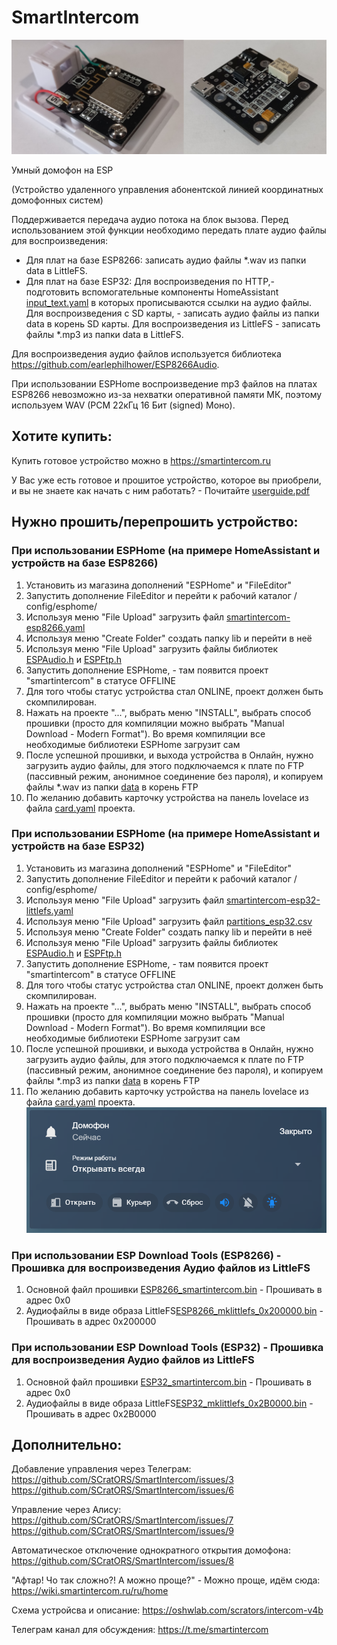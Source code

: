 # SmartIntercom

![](images/main.jpg)

Умный домофон на ESP

(Устройство удаленного управления абонентской линией координатных домофонных систем)

Поддерживается передача аудио потока на блок вызова. Перед использованием этой функции необходимо передать плате аудио файлы для воспроизведения:
- Для плат на базе ESP8266: записать аудио файлы *.wav из папки data в LittleFS.
- Для плат на базе ESP32: Для воспроизведения по HTTP,- подготовить вспомогательные компоненты HomeAssistant [input_text.yaml](ESPHome/input_text.yaml) в которых прописываются ссылки на аудио файлы. Для воспроизведения с SD карты, - записать аудио файлы из папки data в корень SD карты. Для воспроизведения из LittleFS - записать файлы *.mp3 из папки data в LittleFS.

Для воспроизведения аудио файлов используется библиотека https://github.com/earlephilhower/ESP8266Audio.

При использовании ESPHome воспроизведение mp3 файлов на платах ESP8266 невозможно из-за нехватки оперативной памяти МК, поэтому используем WAV (PCM 22кГц 16 Бит (signed) Моно).

## Хотите купить:
Купить готовое устройство можно в https://smartintercom.ru

У Вас уже есть готовое и прошитое устройство, которое вы приобрели, и вы не знаете как начать с ним работать? - Почитайте [userguide.pdf](userguide.pdf)

## Нужно прошить/перепрошить устройство:
### При использовании ESPHome (на примере HomeAssistant и устройств на базе ESP8266)
1. Установить из магазина дополнений "ESPHome" и "FileEditor"
2. Запустить дополнение FileEditor и перейти к рабочий каталог /сonfig/esphome/
3. Используя меню "File Upload" загрузить файл [smartintercom-esp8266.yaml](ESPHome/smartintercom-esp8266.yaml)
4. Используя меню "Create Folder" создать папку lib и перейти в неё
5. Используя меню "File Upload" загрузить файлы библиотек [ESPAudio.h](ESPHome/lib/ESPAudio.h) и [ESPFtp.h](ESPHome/lib/ESPFtp.h)
6. Запустить дополнение ESPHome, - там появится проект "smartintercom" в статусе OFFLINE
7. Для того чтобы статус устройства стал ONLINE, проект должен быть скомпилирован.
8. Нажать на проекте "...", выбрать меню "INSTALL", выбрать способ прошивки (просто для компиляции можно выбрать "Manual Download - Modern Format"). Во время компиляции все необходимые библиотеки ESPHome загрузит сам
9. После успешной прошивки, и выхода устройства в Онлайн, нужно загрузить аудио файлы, для этого подключаемся к плате по FTP (пассивный режим, анонимное соединение без пароля), и копируем файлы *.wav из папки [data](data/) в корень FTP
10. По желанию добавить карточку устройства на панель lovelace из файла [card.yaml](ESPHome/card.yaml) проекта.

### При использовании ESPHome (на примере HomeAssistant и устройств на базе ESP32)
1. Установить из магазина дополнений "ESPHome" и "FileEditor"
2. Запустить дополнение FileEditor и перейти к рабочий каталог /сonfig/esphome/
3. Используя меню "File Upload" загрузить файл [smartintercom-esp32-littlefs.yaml](ESPHome/smartintercom-esp32-littlefs.yaml)
4. Используя меню "File Upload" загрузить файл [partitions_esp32.csv](ESPHome/partitions_esp32.csv)
4. Используя меню "Create Folder" создать папку lib и перейти в неё
5. Используя меню "File Upload" загрузить файлы библиотек [ESPAudio.h](ESPHome/lib/ESPAudio.h) и [ESPFtp.h](ESPHome/lib/ESPFtp.h)
6. Запустить дополнение ESPHome, - там появится проект "smartintercom" в статусе OFFLINE
7. Для того чтобы статус устройства стал ONLINE, проект должен быть скомпилирован.
8. Нажать на проекте "...", выбрать меню "INSTALL", выбрать способ прошивки (просто для компиляции можно выбрать "Manual Download - Modern Format"). Во время компиляции все необходимые библиотеки ESPHome загрузит сам
9. После успешной прошивки, и выхода устройства в Онлайн, нужно загрузить аудио файлы, для этого подключаемся к плате по FTP (пассивный режим, анонимное соединение без пароля), и копируем файлы *.mp3 из папки [data](data/) в корень FTP
10. По желанию добавить карточку устройства на панель lovelace из файла [card.yaml](ESPHome/card.yaml) проекта. ![](images/card.png)

### При использовании ESP Download Tools (ESP8266) - Прошивка для воспроизведения Аудио файлов из LittleFS
1. Основной файл прошивки [ESP8266_smartintercom.bin](ESP8266_smartintercom.bin) - Прошивать в адрес 0x0
2. Аудиофайлы в виде образа LittleFS[ESP8266_mklittlefs_0x200000.bin](bin/ESP8266_mklittlefs_0x200000.bin) - Прошивать в адрес 0x200000
### При использовании ESP Download Tools (ESP32) - Прошивка для воспроизведения Аудио файлов из LittleFS
1. Основной файл прошивки [ESP32_smartintercom.bin](ESP32_smartintercom.bin) - Прошивать в адрес 0x0
2. Аудиофайлы в виде образа LittleFS[ESP32_mklittlefs_0x2B0000.bin](bin/ESP32_mklittlefs_0x2B0000.bin) - Прошивать в адрес 0x2B0000
## Дополнительно:
Добавление управления через Телеграм:
https://github.com/SCratORS/SmartIntercom/issues/3
https://github.com/SCratORS/SmartIntercom/issues/6

Управление через Алису:
https://github.com/SCratORS/SmartIntercom/issues/7
https://github.com/SCratORS/SmartIntercom/issues/9

Автоматическое отключение однократного открытия домофона:
https://github.com/SCratORS/SmartIntercom/issues/8

"Афтар! Чо так сложно?! А можно проще?" - Можно проще, идём сюда:
https://wiki.smartintercom.ru/ru/home

Схема устройсва и описание:
https://oshwlab.com/scrators/intercom-v4b

Телеграм канал для обсуждения:
https://t.me/smartintercom

